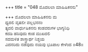 +++
title = "048 ಮೊದಲಲಾ ಮಾಹಿಷಿಕನನು"

+++
ಮೊದಲಲಾ ಮಾಹಿಷಿಕನನು ಮ  
ಧ್ಯದಲಿ ವೃಷಲೀ ವಲ್ಲಭನನಂ   
ತ್ಯದಲಿ ವಾರ್ಧುಷಿಕನನು ಕಂಡವರುಗಳ ಭಾಗ್ಯನಿಧಿ   
ಕದಡಿ ಹರಿವುದು ಕಂಡ ಮುಖದಲಿ   
ಸದಮಳಿತ  ಶಾಸ್ತ್ರಾರ್ಥ ನಿಶ್ಚಯ   
ವಿದನರಿದು ನಡೆವುದು ನಯವು ಭೂಪಾಲ ಕೇಳೆಂದ   ॥48॥